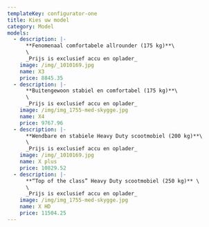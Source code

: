 ```yaml
---
templateKey: configurator-one
title: Kies uw model
category: Model
models:
  - description: |-
      **Fenomenaal comfortabele allrounder (175 kg)**\
      \
      _Prijs is exclusief accu en oplader_
    image: /img/_1010169.jpg
    name: X3
    price: 8845.35
  - description: |-
      **Buitengewoon stabiel en comfortabel (175 kg)**\
      \
      _Prijs is exclusief accu en oplader_
    image: /img/img_1755-med-skygge.jpg
    name: X4
    price: 9767.96
  - description: |-
      **Wendbare en stabiele Heavy Duty scootmobiel (200 kg)**\
      \
      _Prijs is exclusief accu en oplader_
    image: /img/_1010169.jpg
    name: X plus
    price: 10829.52
  - description: |-
      **“Top of the class” Heavy Duty scootmobiel (250 kg)** \
      \
      _Prijs is exclusief accu en oplader_
    image: /img/img_1755-med-skygge.jpg
    name: X HD
    price: 11504.25
---
```



